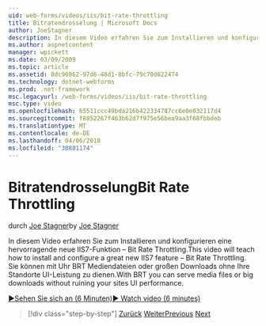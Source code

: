 ```yaml
---
uid: web-forms/videos/iis/bit-rate-throttling
title: Bitratendrosselung | Microsoft Docs
author: JoeStagner
description: In diesem Video erfahren Sie zum Installieren und konfigurieren eine hervorragende neue IIS7-Funktion – Bit Rate Throttling. Sie können mit der Uhr BRT Mediendateien oder großen Downloads Withou dienen...
ms.author: aspnetcontent
manager: wpickett
ms.date: 03/09/2009
ms.topic: article
ms.assetid: 8dc90862-97d6-48d1-8bfc-79c70d622474
ms.technology: dotnet-webforms
ms.prod: .net-framework
msc.legacyurl: /web-forms/videos/iis/bit-rate-throttling
msc.type: video
ms.openlocfilehash: 65511ccc49bda216b422334787cc6e0e032117d4
ms.sourcegitcommit: f8852267f463b62d7f975e56bea9aa3f68fbbdeb
ms.translationtype: MT
ms.contentlocale: de-DE
ms.lasthandoff: 04/06/2018
ms.locfileid: "30881174"
---
```

<a name="bit-rate-throttling"></a><span data-ttu-id="36889-104">Bitratendrosselung</span><span class="sxs-lookup"><span data-stu-id="36889-104">Bit Rate Throttling</span></span>
====================
<span data-ttu-id="36889-105">durch [Joe Stagner](https://github.com/JoeStagner)</span><span class="sxs-lookup"><span data-stu-id="36889-105">by [Joe Stagner](https://github.com/JoeStagner)</span></span>

<span data-ttu-id="36889-106">In diesem Video erfahren Sie zum Installieren und konfigurieren eine hervorragende neue IIS7-Funktion – Bit Rate Throttling.</span><span class="sxs-lookup"><span data-stu-id="36889-106">This video will teach how to install and configure a great new IIS7 feature – Bit Rate Throttling.</span></span> <span data-ttu-id="36889-107">Sie können mit Uhr BRT Mediendateien oder großen Downloads ohne Ihre Standorte UI-Leistung zu dienen.</span><span class="sxs-lookup"><span data-stu-id="36889-107">With BRT you can serve media files or big downloads without ruining your sites UI performance.</span></span>

[<span data-ttu-id="36889-108">&#9654;Sehen Sie sich an (6 Minuten)</span><span class="sxs-lookup"><span data-stu-id="36889-108">&#9654; Watch video (6 minutes)</span></span>](https://channel9.msdn.com/Blogs/ASP-NET-Site-Videos/bit-rate-throttling)

> [!div class="step-by-step"]
> <span data-ttu-id="36889-109">[Zurück](installing-ftp7.md)
> [Weiter](iis7-playlists.md)</span><span class="sxs-lookup"><span data-stu-id="36889-109">[Previous](installing-ftp7.md)
[Next](iis7-playlists.md)</span></span>
